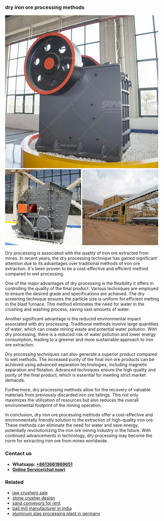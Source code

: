 <h3>dry iron ore processing methods</h3><img src='1702953204.jpg' alt=''><p>Dry processing is associated with the quality of iron ore extracted from mines. In recent years, the dry processing technique has gained significant attention due to its advantages over traditional methods of iron ore extraction. It's been proven to be a cost-effective and efficient method compared to wet processing.</p><p>One of the major advantages of dry processing is the flexibility it offers in controlling the quality of the final product. Various techniques are employed to ensure the desired grade and specifications are achieved. The dry screening technique ensures the particle size is uniform for efficient melting in the blast furnace. This method eliminates the need for water in the crushing and washing process, saving vast amounts of water.</p><p>Another significant advantage is the reduced environmental impact associated with dry processing. Traditional methods involve large quantities of water, which can create mining waste and potential water pollution. With dry processing, there is a reduced risk of water pollution and lower energy consumption, leading to a greener and more sustainable approach to iron ore extraction.</p><p>Dry processing techniques can also generate a superior product compared to wet methods. The increased purity of the final iron ore products can be achieved using advanced separation technologies, including magnetic separation and flotation. Advanced techniques ensure the high quality and purity of the final product, which is essential for meeting strict market demands.</p><p>Furthermore, dry processing methods allow for the recovery of valuable materials from previously discarded iron ore tailings. This not only maximizes the utilization of resources but also reduces the overall environmental footprint of the mining operation.</p><p>In conclusion, dry iron ore processing methods offer a cost-effective and environmentally friendly solution to the extraction of high-quality iron ore. These methods can eliminate the need for water and save energy, potentially revolutionizing the iron ore mining industry in the future. With continued advancements in technology, dry processing may become the norm for extracting iron ore from mines worldwide.</p><h3>Contact us</h3><ul><li><strong>Whatsapp:&nbsp;<a href="https://wa.me/8613661969651">+8613661969651</a></strong></li><li><a href="https://swt.shibang-china.com/?git&amp;zhl&amp;dry iron ore processing methods"><strong>Online Service(chat now)</strong></a></li></ul><h3>Related</h3><ul><li><a href='jaw crushers sale.md'>jaw crushers sale</a></li><li><a href='stone crusher design.md'>stone crusher design</a></li><li><a href='sand conveyors for rent.md'>sand conveyors for rent</a></li><li><a href='ball mill manufacturer in india.md'>ball mill manufacturer in india</a></li><li><a href='aluminum slag processing plant in germany.md'>aluminum slag processing plant in germany</a></li></ul>